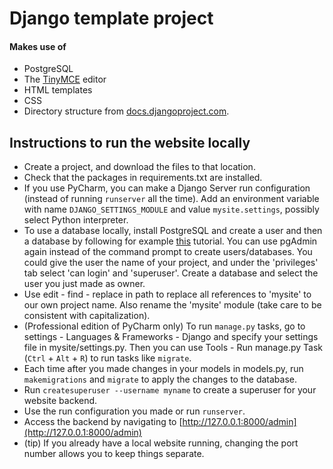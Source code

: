 # Django template project

#### Makes use of
* PostgreSQL
* The [TinyMCE](https://www.tinymce.com/) editor
* HTML templates
* CSS
* Directory structure from [docs.djangoproject.com](https://docs.djangoproject.com/en/1.11/intro/tutorial01/).

## Instructions to run the website locally

* Create a project, and download the files to that location.
* Check that the packages in requirements.txt are installed.
* If you use PyCharm, you can make a Django Server run configuration (instead of running `runserver` all the time). Add an environment variable with name `DJANGO_SETTINGS_MODULE` and value `mysite.settings`, possibly select Python interpreter.
* To use a database locally, install PostgreSQL and create a user and then a database by following for example [this](https://djangogirls.gitbooks.io/django-girls-tutorial-extensions/optional_postgresql_installation/) tutorial. You can use pgAdmin again instead of the command prompt to create users/databases. You could give the user the name of your project, and under the 'privileges' tab select 'can login' and 'superuser'. Create a database and select the user you just made as owner.
* Use edit - find - replace in path to replace all references to 'mysite' to our own project name. Also rename the 'mysite' module (take care to be consistent with capitalization).
* (Professional edition of PyCharm only) To run `manage.py` tasks, go to settings - Languages & Frameworks - Django and specify your settings file in mysite/settings.py. Then you can use Tools - Run manage.py Task (`Ctrl` + `Alt` + `R`) to run tasks like `migrate`.
* Each time after you made changes in your models in models.py, run `makemigrations` and `migrate` to apply the changes to the database.
* Run `createsuperuser --username myname` to create a superuser for your website backend.
* Use the run configuration you made or run `runserver`.
* Access the backend by navigating to [http://127.0.0.1:8000/admin](http://127.0.0.1:8000/admin)
* (tip) If you already have a local website running, changing the port number allows you to keep things separate.